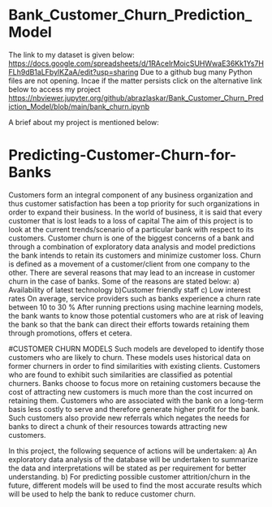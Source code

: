 # Bank_Customer_Churn_Prediction_Model
The link to my dataset is given below:
https://docs.google.com/spreadsheets/d/1RAcelrMoicSUHWwaE36Kk1Ys7HFLh9dB1aLFbylKZaA/edit?usp=sharing
Due to a github bug many Python files are not opening. Incae if the matter persists click on the alternative link below to access my project
https://nbviewer.jupyter.org/github/abrazlaskar/Bank_Customer_Churn_Prediction_Model/blob/main/bank_churn.ipynb

A brief about my project is mentioned below:
# Predicting-Customer-Churn-for-Banks
Customers form an integral component of any business organization and thus customer satisfaction has been  a top priority for such organizations in order to expand their business.
In the world of business, it is said that every  customer that is lost leads to a loss of capital The aim of this project is to look at the current trends/scenario of a particular bank with respect to its customers. Customer churn is one of the biggest concerns of a bank and through a combination of exploratory data analysis and model predictions the bank intends to retain its customers and minimize customer loss.
Churn is defined as a movement of a customer/client from one company to the other. There are several reasons that may lead to an increase in customer churn in the case of banks. Some of the reasons are stated below: 
a) Availability of latest technology   b)Customer friendly staff c) Low interest rates
On average, service providers such as banks experience a churn rate between 10 to 30 % 
After running prections using machine learning models, the bank wants to know those potential customers who are at risk of leaving the bank so that the bank can direct their efforts towards retaining them through promotions, offers et cetera.


#CUSTOMER CHURN MODELS
Such models are developed to identify those customers who are likely to churn. These models uses historical data on former churners in order to find similarities with existing clients. Customers who are found to exhibit such similarities are classified as potential churners.
Banks choose to focus more on retaining customers because the cost of attracting new customers is much more than the cost incurred on retaining them. Customers who are associated with the bank on a long-term basis less costly to serve and therefore generate higher profit for the bank. Such customers also provide new referrals which negates the needs for banks to direct a chunk of their resources towards attracting new customers.

In this project, the following sequence of actions will be undertaken:
a) An exploratory data analysis of the database will be undertaken to summarize the data and interpretations will be stated as per requirement for better understanding.
b) For predicting possible customer attrition/churn in the future, different models will be used to find the most accurate results which will be used to help the bank to reduce customer churn.
